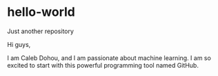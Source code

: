 # hello-world
Just another repository

Hi guys,

I am Caleb Dohou, and I am passionate about machine learning. 
I am so excited to start with this powerful programming tool named GitHub.
